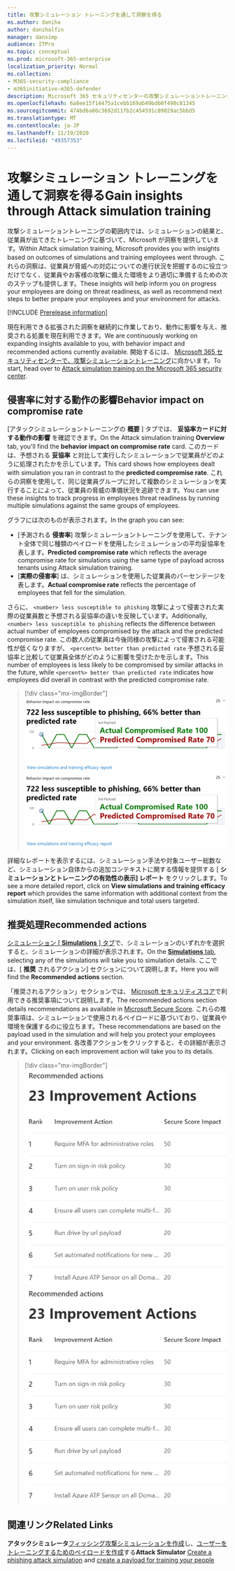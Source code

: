 ```yaml
---
title: 攻撃シミュレーション トレーニングを通して洞察を得る
ms.author: daniha
author: danihalfin
manager: dansimp
audience: ITPro
ms.topic: conceptual
ms.prod: microsoft-365-enterprise
localization_priority: Normal
ms.collection:
- M365-security-compliance
- m365initiative-m365-defender
description: Microsoft 365 セキュリティセンターの攻撃シミュレーショントレーニングが従業員にどのように影響し、シミュレーションおよびトレーニングの結果から得られるかについて説明します。
ms.openlocfilehash: 6a8ee15f14475a1cebb169ab49bdb0f490c81345
ms.sourcegitcommit: 474bd6a86c3692d11fb2c454591c89029ac5bbd5
ms.translationtype: MT
ms.contentlocale: ja-JP
ms.lasthandoff: 11/19/2020
ms.locfileid: "49357353"
---
```

# <a name="gain-insights-through-attack-simulation-training"></a><span data-ttu-id="dba52-103">攻撃シミュレーション トレーニングを通して洞察を得る</span><span class="sxs-lookup"><span data-stu-id="dba52-103">Gain insights through Attack simulation training</span></span>

<span data-ttu-id="dba52-104">攻撃シミュレーショントレーニングの範囲内では、シミュレーションの結果と、従業員が出てきたトレーニングに基づいて、Microsoft が洞察を提供しています。</span><span class="sxs-lookup"><span data-stu-id="dba52-104">Within Attack simulation training, Microsoft provides you with insights based on outcomes of simulations and training employees went through.</span></span> <span data-ttu-id="dba52-105">これらの洞察は、従業員が脅威への対応についての進行状況を把握するのに役立つだけでなく、従業員やお客様の攻撃に備えた環境をより適切に準備するための次のステップも提供します。</span><span class="sxs-lookup"><span data-stu-id="dba52-105">These insights will help inform you on progress your employees are doing on threat readiness, as well as recommend next steps to better prepare your employees and your environment for attacks.</span></span>

[!INCLUDE [Prerelease information](../includes/prerelease.md)]

<span data-ttu-id="dba52-106">現在利用できる拡張された洞察を継続的に作業しており、動作に影響を与え、推奨される処置を現在利用できます。</span><span class="sxs-lookup"><span data-stu-id="dba52-106">We are continuously working on expanding insights available to you, with behavior impact and recommended actions currently available.</span></span>
<span data-ttu-id="dba52-107">開始するには、 [Microsoft 365 セキュリティセンターで、攻撃シミュレーショントレーニング](https://security.microsoft.com/attacksimulator?viewid=overview)に向かいます。</span><span class="sxs-lookup"><span data-stu-id="dba52-107">To start, head over to [Attack simulation training on the Microsoft 365 security center](https://security.microsoft.com/attacksimulator?viewid=overview).</span></span>

## <a name="behavior-impact-on-compromise-rate"></a><span data-ttu-id="dba52-108">侵害率に対する動作の影響</span><span class="sxs-lookup"><span data-stu-id="dba52-108">Behavior impact on compromise rate</span></span>

<span data-ttu-id="dba52-109">[アタックシミュレーショントレーニングの **概要** ] タブでは、 **妥協率カードに対する動作の影響** を確認できます。</span><span class="sxs-lookup"><span data-stu-id="dba52-109">On the Attack simulation training **Overview** tab, you'll find the **behavior impact on compromise rate** card.</span></span> <span data-ttu-id="dba52-110">このカードは、予想される **妥協率** と対比して実行したシミュレーションで従業員がどのように処理されたかを示しています。</span><span class="sxs-lookup"><span data-stu-id="dba52-110">This card shows how employees dealt with simulation you ran in contrast to the **predicted compromise rate**.</span></span> <span data-ttu-id="dba52-111">これらの洞察を使用して、同じ従業員グループに対して複数のシミュレーションを実行することによって、従業員の脅威の準備状況を追跡できます。</span><span class="sxs-lookup"><span data-stu-id="dba52-111">You can use these insights to track progress in employees threat readiness by running multiple simulations against the same groups of employees.</span></span>

<span data-ttu-id="dba52-112">グラフには次のものが表示されます。</span><span class="sxs-lookup"><span data-stu-id="dba52-112">In the graph you can see:</span></span>

- <span data-ttu-id="dba52-113">[予測される **侵害率**] 攻撃シミュレーショントレーニングを使用して、テナント全体で同じ種類のペイロードを使用したシミュレーションの平均妥協率を表します。</span><span class="sxs-lookup"><span data-stu-id="dba52-113">**Predicted compromise rate** which reflects the average compromise rate for simulations using the same type of payload across tenants using Attack simulation training.</span></span>
- <span data-ttu-id="dba52-114">[**実際の侵害率**] は、シミュレーションを使用した従業員のパーセンテージを表します。</span><span class="sxs-lookup"><span data-stu-id="dba52-114">**Actual compromise rate** reflects the percentage of employees that fell for the simulation.</span></span>

<span data-ttu-id="dba52-115">さらに、 `<number> less susceptible to phishing` 攻撃によって侵害された実際の従業員数と予想される妥協率の違いを反映しています。</span><span class="sxs-lookup"><span data-stu-id="dba52-115">Additionally, `<number> less susceptible to phishing` reflects the difference between actual number of employees compromised by the attack and the predicted compromise rate.</span></span> <span data-ttu-id="dba52-116">この数人の従業員は今後同様の攻撃によって侵害される可能性が低くなりますが、 `<percent%> better than predicted rate` 予想される妥協率と比較して従業員全体がどのように影響を受けたかを示します。</span><span class="sxs-lookup"><span data-stu-id="dba52-116">This number of employees is less likely to be compromised by similar attacks in the future, while `<percent%> better than predicted rate` indicates how employees did overall in contrast with the predicted compromise rate.</span></span>

> [!div class="mx-imgBorder"]
> <span data-ttu-id="dba52-117">![攻撃に影響を与える動作のシミュレーショントレーニングの概要](../../media/attack-sim-preview-behavior-impact-card.png)</span><span class="sxs-lookup"><span data-stu-id="dba52-117">![Behavior impact card on Attack simulation training overview](../../media/attack-sim-preview-behavior-impact-card.png)</span></span>

<span data-ttu-id="dba52-118">詳細なレポートを表示するには、シミュレーション手法や対象ユーザー総数など、シミュレーション自体からの追加コンテキストに関する情報を提供する [ **シミュレーションとトレーニングの有効性の表示] レポート** をクリックします。</span><span class="sxs-lookup"><span data-stu-id="dba52-118">To see a more detailed report, click on **View simulations and training efficacy report** which provides the same information with additional context from the simulation itself, like simulation technique and total users targeted.</span></span>

## <a name="recommended-actions"></a><span data-ttu-id="dba52-119">推奨処理</span><span class="sxs-lookup"><span data-stu-id="dba52-119">Recommended actions</span></span>

<span data-ttu-id="dba52-120">[シミュレーション [ **Simulations** ] タブ](https://security.microsoft.com/attacksimulator?viewid=simulations)で、シミュレーションのいずれかを選択すると、シミュレーションの詳細が表示されます。</span><span class="sxs-lookup"><span data-stu-id="dba52-120">On the [**Simulations** tab](https://security.microsoft.com/attacksimulator?viewid=simulations), selecting any of the simulations will take you to simulation details.</span></span> <span data-ttu-id="dba52-121">ここでは、[ **推奨** されるアクション] セクションについて説明します。</span><span class="sxs-lookup"><span data-stu-id="dba52-121">Here you will find the **Recommended actions** section.</span></span>

<span data-ttu-id="dba52-122">「推奨されるアクション」セクションでは、 [Microsoft セキュリティスコア](../mtp/microsoft-secure-score.md)で利用できる推奨事項について説明します。</span><span class="sxs-lookup"><span data-stu-id="dba52-122">The recommended actions section details recommendations as available in [Microsoft Secure Score](../mtp/microsoft-secure-score.md).</span></span> <span data-ttu-id="dba52-123">これらの推奨事項は、シミュレーションで使用されるペイロードに基づいており、従業員や環境を保護するのに役立ちます。</span><span class="sxs-lookup"><span data-stu-id="dba52-123">These recommendations are based on the payload used in the simulation and will help you protect your employees and your environment.</span></span> <span data-ttu-id="dba52-124">各改善アクションをクリックすると、その詳細が表示されます。</span><span class="sxs-lookup"><span data-stu-id="dba52-124">Clicking on each improvement action will take you to its details.</span></span>

> [!div class="mx-imgBorder"]
> <span data-ttu-id="dba52-125">![アタックシミュレーショントレーニングの推奨事項のセクション](../../media/attack-sim-preview-recommended-actions.png)</span><span class="sxs-lookup"><span data-stu-id="dba52-125">![Recommendation actions section on Attack simulation training](../../media/attack-sim-preview-recommended-actions.png)</span></span>

## <a name="related-links"></a><span data-ttu-id="dba52-126">関連リンク</span><span class="sxs-lookup"><span data-stu-id="dba52-126">Related Links</span></span>

<span data-ttu-id="dba52-127">**アタックシミュレータ**[フィッシング攻撃シミュレーションを作成](attack-simulation-training.md)し、[ユーザーをトレーニングするためのペイロードを作成](attack-simulation-training-payloads.md)する</span><span class="sxs-lookup"><span data-stu-id="dba52-127">**Attack Simulator** [Create a phishing attack simulation](attack-simulation-training.md) and [create a payload for training your people](attack-simulation-training-payloads.md)</span></span>
